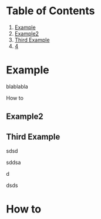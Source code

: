 # Table of Contents
1. [Example](#example)
2. [Example2](#example2)
3. [Third Example](#third-example)
4. [4](#how-to)

# Example
blablabla

How to

## Example2
## Third Example

sdsd


sddsa


d


dsds
# How to
